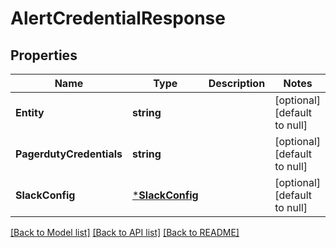 # AlertCredentialResponse

## Properties
Name | Type | Description | Notes
------------ | ------------- | ------------- | -------------
**Entity** | **string** |  | [optional] [default to null]
**PagerdutyCredentials** | **string** |  | [optional] [default to null]
**SlackConfig** | [***SlackConfig**](SlackConfig.md) |  | [optional] [default to null]

[[Back to Model list]](../README.md#documentation-for-models) [[Back to API list]](../README.md#documentation-for-api-endpoints) [[Back to README]](../README.md)

